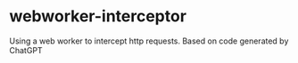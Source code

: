 # webworker-interceptor
Using a web worker to intercept http requests. Based on code generated by ChatGPT

